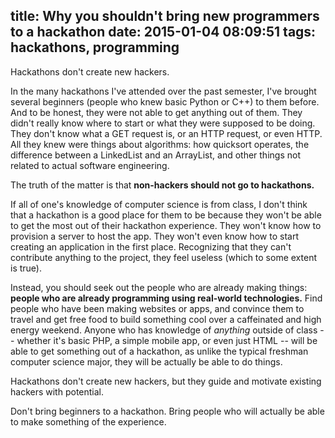 title: Why you shouldn't bring new programmers to a hackathon
date: 2015-01-04 08:09:51
tags: hackathons, programming
---

Hackathons don't create new hackers.

In the many hackathons I've attended over the past semester, I've brought several beginners (people who knew basic Python or C++) to them before. And to be honest, they were not able to get anything out of them. They didn't really know where to start or what they were supposed to be doing. They don't know what a GET request is, or an HTTP request, or even HTTP. All they knew were things about algorithms: how quicksort operates, the difference between a LinkedList and an ArrayList, and other things not related to actual software engineering.

The truth of the matter is that **non-hackers should not go to hackathons.**

If all of one's knowledge of computer science is from class, I don't think that a hackathon is a good place for them to be because they won't be able to get the most out of their hackathon experience. They won't know how to provision a server to host the app. They won't even know how to start creating an application in the first place. Recognizing that they can't contribute anything to the project, they feel useless (which to some extent is true).

Instead, you should seek out the people who are already making things: **people who are already programming using real-world technologies.** Find people who have been making websites or apps, and convince them to travel and get free food to build something cool over a caffeinated and high energy weekend. Anyone who has knowledge of *anything* outside of class -- whether it's basic PHP, a simple mobile app, or even just HTML -- will be able to get something out of a hackathon, as unlike the typical freshman computer science major, they will be actually be able to do things.

Hackathons don't create new hackers, but they guide and motivate existing hackers with potential.

Don't bring beginners to a hackathon. Bring people who will actually be able to make something of the experience.
